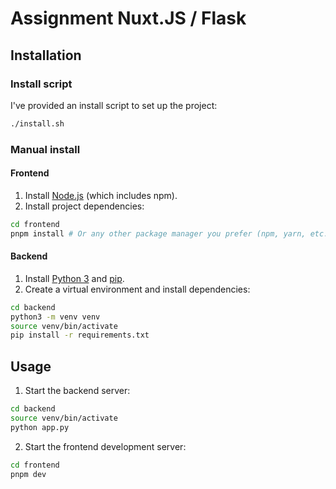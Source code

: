# Assignment Nuxt.JS / Flask

## Installation

### Install script

I've provided an install script to set up the project:

```bash
./install.sh
```

### Manual install

#### Frontend

1. Install [Node.js](https://nodejs.org/) (which includes npm).
2. Install project dependencies:

```bash
cd frontend
pnpm install # Or any other package manager you prefer (npm, yarn, etc...)
```

#### Backend

1. Install [Python 3](https://www.python.org/downloads/) and
   [pip](https://pip.pypa.io/en/stable/installation/).
2. Create a virtual environment and install dependencies:

```bash
cd backend
python3 -m venv venv
source venv/bin/activate
pip install -r requirements.txt
```

## Usage

1. Start the backend server:

```bash
cd backend
source venv/bin/activate
python app.py
```

2. Start the frontend development server:

```bash
cd frontend
pnpm dev
```
